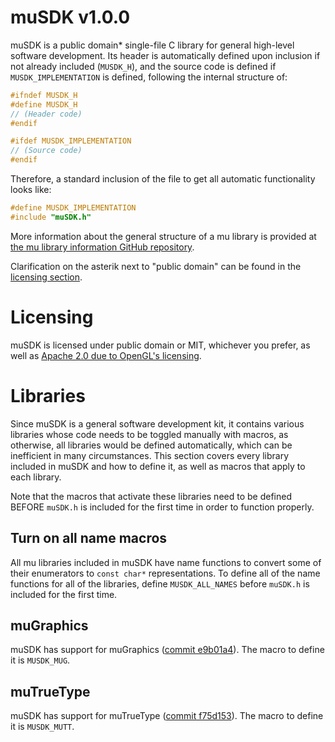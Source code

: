 

# muSDK v1.0.0

muSDK is a public domain* single-file C library for general high-level software development. Its header is automatically defined upon inclusion if not already included (`MUSDK_H`), and the source code is defined if `MUSDK_IMPLEMENTATION` is defined, following the internal structure of:

```c
#ifndef MUSDK_H
#define MUSDK_H
// (Header code)
#endif

#ifdef MUSDK_IMPLEMENTATION
// (Source code)
#endif
```

Therefore, a standard inclusion of the file to get all automatic functionality looks like:

```c
#define MUSDK_IMPLEMENTATION
#include "muSDK.h"
```

More information about the general structure of a mu library is provided at [the mu library information GitHub repository](https://github.com/Muukid/mu-library-information).

Clarification on the asterik next to "public domain" can be found in the [licensing section](#licensing).

# Licensing

muSDK is licensed under public domain or MIT, whichever you prefer, as well as [Apache 2.0 due to OpenGL's licensing](https://github.com/KhronosGroup/OpenGL-Registry/issues/376#issuecomment-596187053).

# Libraries

Since muSDK is a general software development kit, it contains various libraries whose code needs to be toggled manually with macros, as otherwise, all libraries would be defined automatically, which can be inefficient in many circumstances. This section covers every library included in muSDK and how to define it, as well as macros that apply to each library.

Note that the macros that activate these libraries need to be defined BEFORE `muSDK.h` is included for the first time in order to function properly.

## Turn on all name macros

All mu libraries included in muSDK have name functions to convert some of their enumerators to `const char*` representations. To define all of the name functions for all of the libraries, define `MUSDK_ALL_NAMES` before `muSDK.h` is included for the first time.


## muGraphics

muSDK has support for muGraphics ([commit e9b01a4](https://github.com/Muukid/muGraphics/tree/e9b01a4db2ac6067355394910a7bc8495682514e)). The macro to define it is `MUSDK_MUG`.

## muTrueType

muSDK has support for muTrueType ([commit f75d153](https://github.com/Muukid/muTrueType/tree/f75d153134eea147105b9de27dba475ddeb0866d)). The macro to define it is `MUSDK_MUTT`.
